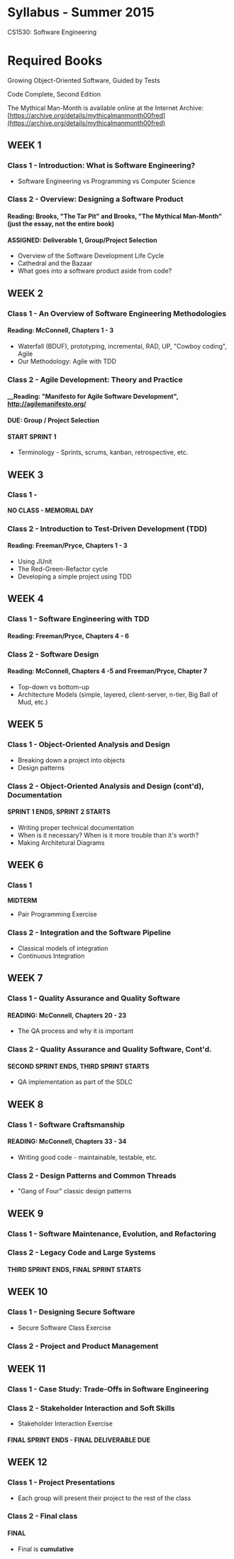 # Syllabus - Summer 2015
CS1530: Software Engineering

# Required Books
Growing Object-Oriented Software, Guided by Tests

Code Complete, Second Edition

The Mythical Man-Month is available online at the Internet Archive: [https://archive.org/details/mythicalmanmonth00fred](https://archive.org/details/mythicalmanmonth00fred)

## WEEK 1

### Class 1 - Introduction: What is Software Engineering?
* Software Engineering vs Programming vs Computer Science

### Class 2 - Overview: Designing a Software Product
#### __Reading: Brooks, "The Tar Pit" and Brooks, "The Mythical Man-Month" (just the essay, not the entire book)__

#### __ASSIGNED: Deliverable 1, Group/Project Selection__
* Overview of the Software Development Life Cycle
* Cathedral and the Bazaar
* What goes into a software product aside from code?

## WEEK 2

### Class 1 - An Overview of Software Engineering Methodologies
#### __Reading: McConnell, Chapters 1 - 3__
* Waterfall (BDUF), prototyping, incremental, RAD, UP, "Cowboy coding", Agile
* Our Methodology: Agile with TDD

### Class 2 - Agile Development: Theory and Practice
#### __Reading: "Manifesto for Agile Software Development", http://agilemanifesto.org/
#### __DUE: Group / Project Selection__
#### __START SPRINT 1__
* Terminology - Sprints, scrums, kanban, retrospective, etc.

## WEEK 3

### Class 1 - 
__NO CLASS - MEMORIAL DAY__

### Class 2 - Introduction to Test-Driven Development (TDD)
#### __Reading: Freeman/Pryce, Chapters 1 - 3__
* Using JUnit
* The Red-Green-Refactor cycle
* Developing a simple project using TDD

## WEEK 4

### Class 1 - Software Engineering with TDD
#### __Reading: Freeman/Pryce, Chapters 4 - 6__

### Class 2 - Software Design
#### __Reading: McConnell, Chapters 4 -5 and Freeman/Pryce, Chapter 7__
* Top-down vs bottom-up
* Architecture Models (simple, layered, client-server, n-tier, Big Ball of Mud, etc.)

## WEEK 5

### Class 1 - Object-Oriented Analysis and Design
* Breaking down a project into objects
* Design patterns

### Class 2 - Object-Oriented Analysis and Design (cont'd), Documentation
#### __SPRINT 1 ENDS, SPRINT 2 STARTS__
* Writing proper technical documentation
* When is it necessary?  When is it more trouble than it's worth?
* Making Architetural Diagrams

## WEEK 6

### Class 1
__MIDTERM__
* Pair Programming Exercise

### Class 2 - Integration and the Software Pipeline
* Classical models of integration
* Continuous Integration

## WEEK 7

### Class 1 - Quality Assurance and Quality Software
#### __READING: McConnell, Chapters 20 - 23__
* The QA process and why it is important

### Class 2 - Quality Assurance and Quality Software, Cont'd.
#### __SECOND SPRINT ENDS, THIRD SPRINT STARTS__
* QA implementation as part of the SDLC

## WEEK 8

### Class 1 - Software Craftsmanship
#### __READING: McConnell, Chapters 33 - 34__
* Writing good code - maintainable, testable, etc.

### Class 2 - Design Patterns and Common Threads
* "Gang of Four" classic design patterns

## WEEK 9

### Class 1 - Software Maintenance, Evolution, and Refactoring

### Class 2 - Legacy Code and Large Systems
#### THIRD SPRINT ENDS, FINAL SPRINT STARTS

## WEEK 10

### Class 1 - Designing Secure Software
* Secure Software Class Exercise

### Class 2 - Project and Product Management

## WEEK 11

### Class 1 - Case Study: Trade-Offs in Software Engineering

### Class 2 - Stakeholder Interaction and Soft Skills
* Stakeholder Interaction Exercise
#### __FINAL SPRINT ENDS - FINAL DELIVERABLE DUE__

## WEEK 12

### Class 1 - Project Presentations
* Each group will present their project to the rest of the class

### Class 2 - Final class
#### __FINAL__
* Final is __cumulative__
